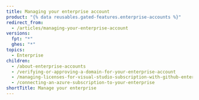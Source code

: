 ```yaml
---
title: Managing your enterprise account
product: "{% data reusables.gated-features.enterprise-accounts %}"
redirect_from:
  - /articles/managing-your-enterprise-account
versions:
  fpt: "*"
  ghes: "*"
topics:
  - Enterprise
children:
  - /about-enterprise-accounts
  - /verifying-or-approving-a-domain-for-your-enterprise-account
  - /managing-licenses-for-visual-studio-subscription-with-github-enterprise
  - /connecting-an-azure-subscription-to-your-enterprise
shortTitle: Manage your enterprise
---
```

